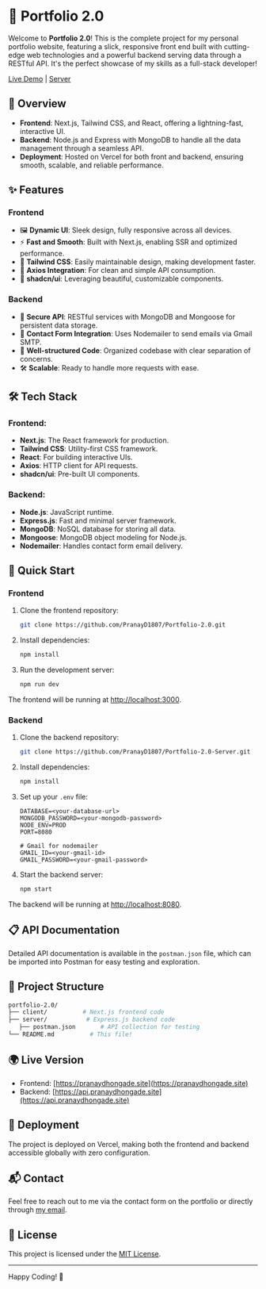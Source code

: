 # 🚀 Portfolio 2.0

Welcome to **Portfolio 2.0**! This is the complete project for my personal portfolio website, featuring a slick, responsive front end built with cutting-edge web technologies and a powerful backend serving data through a RESTful API. It's the perfect showcase of my skills as a full-stack developer!

[Live Demo](https://portfolio-2-0-chi-woad.vercel.app/) | [Server](https://portfolio-2-0-2so7.vercel.app/)

## 🌟 Overview

- **Frontend**: Next.js, Tailwind CSS, and React, offering a lightning-fast, interactive UI.
- **Backend**: Node.js and Express with MongoDB to handle all the data management through a seamless API.
- **Deployment**: Hosted on Vercel for both front and backend, ensuring smooth, scalable, and reliable performance.

## ✨ Features

### Frontend

- 🖼 **Dynamic UI**: Sleek design, fully responsive across all devices.
- ⚡ **Fast and Smooth**: Built with Next.js, enabling SSR and optimized performance.
- 🌈 **Tailwind CSS**: Easily maintainable design, making development faster.
- 🔄 **Axios Integration**: For clean and simple API consumption.
- 🎨 **shadcn/ui**: Leveraging beautiful, customizable components.

### Backend

- 🔐 **Secure API**: RESTful services with MongoDB and Mongoose for persistent data storage.
- 📧 **Contact Form Integration**: Uses Nodemailer to send emails via Gmail SMTP.
- 📁 **Well-structured Code**: Organized codebase with clear separation of concerns.
- 🛠️ **Scalable**: Ready to handle more requests with ease.

## 🛠️ Tech Stack

### Frontend:

- **Next.js**: The React framework for production.
- **Tailwind CSS**: Utility-first CSS framework.
- **React**: For building interactive UIs.
- **Axios**: HTTP client for API requests.
- **shadcn/ui**: Pre-built UI components.

### Backend:

- **Node.js**: JavaScript runtime.
- **Express.js**: Fast and minimal server framework.
- **MongoDB**: NoSQL database for storing all data.
- **Mongoose**: MongoDB object modeling for Node.js.
- **Nodemailer**: Handles contact form email delivery.

## 🚀 Quick Start

### Frontend

1. Clone the frontend repository:
   ```bash
   git clone https://github.com/PranayD1807/Portfolio-2.0.git
   ```
2. Install dependencies:
   ```bash
   npm install
   ```
3. Run the development server:
   ```bash
   npm run dev
   ```

The frontend will be running at [http://localhost:3000](http://localhost:3000).

### Backend

1. Clone the backend repository:
   ```bash
   git clone https://github.com/PranayD1807/Portfolio-2.0-Server.git
   ```
2. Install dependencies:
   ```bash
   npm install
   ```
3. Set up your `.env` file:

   ```env
   DATABASE=<your-database-url>
   MONGODB_PASSWORD=<your-mongodb-password>
   NODE_ENV=PROD
   PORT=8080

   # Gmail for nodemailer
   GMAIL_ID=<your-gmail-id>
   GMAIL_PASSWORD=<your-gmail-password>
   ```

4. Start the backend server:
   ```bash
   npm start
   ```

The backend will be running at [http://localhost:8080](http://localhost:8080).

## 📋 API Documentation

Detailed API documentation is available in the `postman.json` file, which can be imported into Postman for easy testing and exploration.

## 📂 Project Structure

```bash
portfolio-2.0/
├── client/          # Next.js frontend code
├── server/           # Express.js backend code
   ├── postman.json       # API collection for testing
└── README.md          # This file!
```

## 🌍 Live Version

- Frontend: [https://pranaydhongade.site](https://pranaydhongade.site)
- Backend: [https://api.pranaydhongade.site](https://api.pranaydhongade.site)

## 🚀 Deployment

The project is deployed on Vercel, making both the frontend and backend accessible globally with zero configuration.

## 📬 Contact

Feel free to reach out to me via the contact form on the portfolio or directly through [my email](mailto:pranaydhongade1234@gmail.com).

## 📄 License

This project is licensed under the [MIT License](./LICENSE).

---

Happy Coding! 🎉
